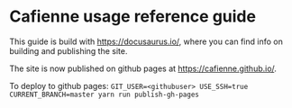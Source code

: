 # Cafienne usage reference guide

This guide is build with https://docusaurus.io/, where you can find info on building and publishing the site.

The site is now published on github pages at https://cafienne.github.io/. 

To deploy to github pages: 
```GIT_USER=<githubuser> USE_SSH=true CURRENT_BRANCH=master yarn run publish-gh-pages```
